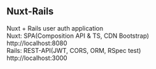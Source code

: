 ## Nuxt-Rails
Nuxt + Rails user auth application  
Nuxt: SPA(Composition API & TS, CDN Bootstrap)  
http://localhost:8080  
Rails: REST-API(JWT, CORS, ORM, RSpec test)  
http://localhost:3000
